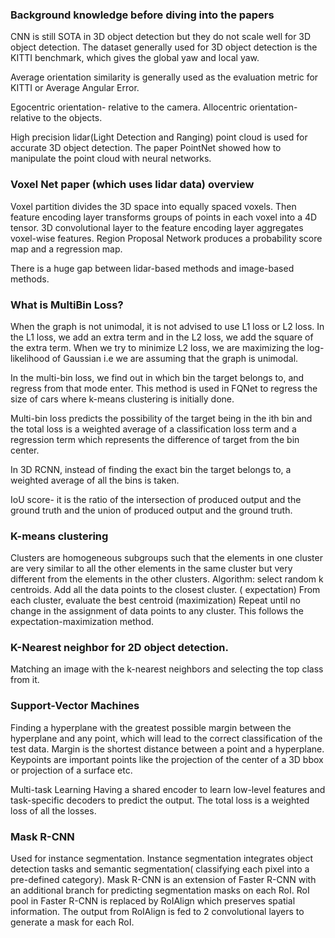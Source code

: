 ### Background knowledge before diving into the papers
CNN is still SOTA in 3D object detection but they do not scale well for 3D object detection.
The dataset generally used for 3D object detection is the KITTI benchmark, which gives the global yaw and local yaw.

Average orientation similarity is generally used as the evaluation metric for KITTI or Average Angular Error.

         

Egocentric orientation- relative to the camera.
Allocentric orientation- relative to the objects.

High precision lidar(Light Detection and Ranging) point cloud is used for accurate 3D object detection. The paper PointNet showed how to manipulate the point cloud with neural networks.



### Voxel Net paper (which uses lidar data) overview

Voxel partition divides the 3D space into equally spaced voxels. Then feature encoding layer transforms groups of points in each voxel into a 4D tensor.
3D convolutional layer to the feature encoding layer aggregates voxel-wise features.
Region Proposal Network produces a probability score map and a regression map.

There is a huge gap between lidar-based methods and image-based methods.

### What is MultiBin Loss?
When the graph is not unimodal, it is not advised to use L1 loss or L2 loss.
In the L1 loss, we add an extra term and in the L2 loss, we add the square of the extra term.
When we try to minimize L2 loss, we are maximizing the log-likelihood of Gaussian i.e we are assuming that the graph is unimodal.

In the multi-bin loss, we find out in which bin the target belongs to, and regress from that mode enter. This method is used in FQNet to regress the size of cars where k-means clustering is initially done.

Multi-bin loss predicts the possibility of the target being in the ith bin and the total loss is a weighted average of a classification loss term and a regression term which represents the difference of target from the bin center.

In 3D RCNN, instead of finding the exact bin the target belongs to, a weighted average of all the bins is taken.

IoU score- it is the ratio of the intersection of produced output and the ground truth and the union of produced output and the ground truth.

### K-means clustering
Clusters are homogeneous subgroups such that the elements in one cluster are very similar to all the other elements in the same cluster but very different from the elements in the other clusters.
Algorithm: select random k centroids.
	      Add all the data points to the closest cluster. ( expectation)
	      From each cluster, evaluate the best centroid (maximization)
	      Repeat until no change in the assignment of data points to any cluster.
This follows the expectation-maximization method.

### K-Nearest neighbor for 2D object detection.
Matching an image with the k-nearest neighbors and selecting the top class from it.

### Support-Vector Machines
Finding a hyperplane with the greatest possible margin between the hyperplane and any point, which will lead to the correct classification of the test data.
Margin is the shortest distance between a point and a hyperplane.
Keypoints are important points like the projection of the center of a 3D bbox or projection of a surface etc.

Multi-task Learning
Having a shared encoder to learn low-level features and task-specific decoders to predict the output. The total loss is a weighted loss of all the losses.

### Mask R-CNN
Used for instance segmentation.
Instance segmentation integrates object detection tasks and semantic segmentation( classifying each pixel into a pre-defined category).
Mask R-CNN is an extension of Faster R-CNN with an additional branch for predicting segmentation masks on each RoI. 
RoI pool in Faster R-CNN is replaced by RoIAlign which preserves spatial information.
The output from RoIAlign is fed to 2 convolutional layers to generate a mask for each RoI.


